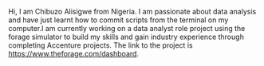 Hi, I am Chibuzo Alisigwe from Nigeria. I am passionate about data analysis and have just learnt how to commit scripts from the terminal on my computer.I am currently working on a data analyst role project using the forage simulator to build my skills and gain industry experience through completing Accenture projects. The link to the project is https://www.theforage.com/dashboard.
